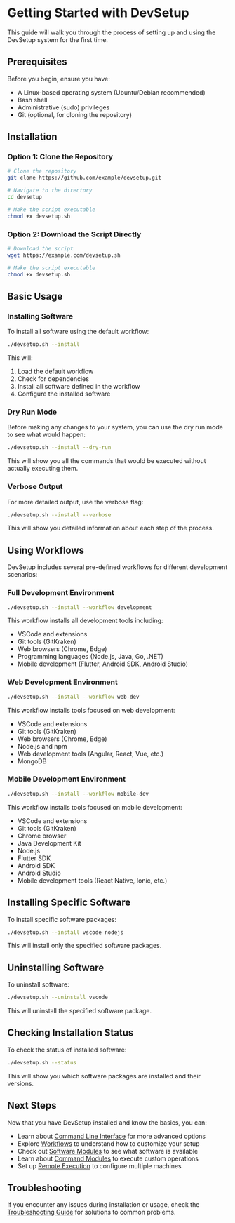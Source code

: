 # Getting Started with DevSetup

This guide will walk you through the process of setting up and using the DevSetup system for the first time.

## Prerequisites

Before you begin, ensure you have:

- A Linux-based operating system (Ubuntu/Debian recommended)
- Bash shell
- Administrative (sudo) privileges
- Git (optional, for cloning the repository)

## Installation

### Option 1: Clone the Repository

```bash
# Clone the repository
git clone https://github.com/example/devsetup.git

# Navigate to the directory
cd devsetup

# Make the script executable
chmod +x devsetup.sh
```

### Option 2: Download the Script Directly

```bash
# Download the script
wget https://example.com/devsetup.sh

# Make the script executable
chmod +x devsetup.sh
```

## Basic Usage

### Installing Software

To install all software using the default workflow:

```bash
./devsetup.sh --install
```

This will:
1. Load the default workflow
2. Check for dependencies
3. Install all software defined in the workflow
4. Configure the installed software

### Dry Run Mode

Before making any changes to your system, you can use the dry run mode to see what would happen:

```bash
./devsetup.sh --install --dry-run
```

This will show you all the commands that would be executed without actually executing them.

### Verbose Output

For more detailed output, use the verbose flag:

```bash
./devsetup.sh --install --verbose
```

This will show you detailed information about each step of the process.

## Using Workflows

DevSetup includes several pre-defined workflows for different development scenarios:

### Full Development Environment

```bash
./devsetup.sh --install --workflow development
```

This workflow installs all development tools including:
- VSCode and extensions
- Git tools (GitKraken)
- Web browsers (Chrome, Edge)
- Programming languages (Node.js, Java, Go, .NET)
- Mobile development (Flutter, Android SDK, Android Studio)

### Web Development Environment

```bash
./devsetup.sh --install --workflow web-dev
```

This workflow installs tools focused on web development:
- VSCode and extensions
- Git tools (GitKraken)
- Web browsers (Chrome, Edge)
- Node.js and npm
- Web development tools (Angular, React, Vue, etc.)
- MongoDB

### Mobile Development Environment

```bash
./devsetup.sh --install --workflow mobile-dev
```

This workflow installs tools focused on mobile development:
- VSCode and extensions
- Git tools (GitKraken)
- Chrome browser
- Java Development Kit
- Node.js
- Flutter SDK
- Android SDK
- Android Studio
- Mobile development tools (React Native, Ionic, etc.)

## Installing Specific Software

To install specific software packages:

```bash
./devsetup.sh --install vscode nodejs
```

This will install only the specified software packages.

## Uninstalling Software

To uninstall software:

```bash
./devsetup.sh --uninstall vscode
```

This will uninstall the specified software package.

## Checking Installation Status

To check the status of installed software:

```bash
./devsetup.sh --status
```

This will show you which software packages are installed and their versions.

## Next Steps

Now that you have DevSetup installed and know the basics, you can:

- Learn about [Command Line Interface](cli.md) for more advanced options
- Explore [Workflows](workflows.md) to understand how to customize your setup
- Check out [Software Modules](software-modules.md) to see what software is available
- Learn about [Command Modules](command-modules.md) to execute custom operations
- Set up [Remote Execution](remote-execution.md) to configure multiple machines

## Troubleshooting

If you encounter any issues during installation or usage, check the [Troubleshooting Guide](troubleshooting.md) for solutions to common problems.